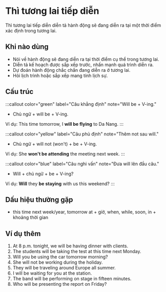 # Thì tương lai tiếp diễn

Thì tương lai tiếp diễn diễn tả hành động sẽ đang diễn ra tại một thời điểm xác định trong tương lai.

## Khi nào dùng
- Nói về hành động sẽ đang diễn ra tại thời điểm cụ thể trong tương lai.
- Diễn tả kế hoạch được sắp xếp trước, nhấn mạnh quá trình diễn ra.
- Dự đoán hành động chắc chắn đang diễn ra ở tương lai.
- Hỏi lịch trình hoặc sắp xếp mang tính lịch sự.

## Cấu trúc
:::callout color="green" label="Câu khẳng định" note="Will be + V-ing."
- Chủ ngữ + will be + V-ing.

Ví dụ: This time tomorrow, I **will be flying** to Da Nang.
:::

:::callout color="yellow" label="Câu phủ định" note="Thêm not sau will."
- Chủ ngữ + will not (won't) + be + V-ing.

Ví dụ: She **won't be attending** the meeting next week.
:::

:::callout color="blue" label="Câu nghi vấn" note="Đưa will lên đầu câu."
- Will + chủ ngữ + be + V-ing?

Ví dụ: **Will** they **be staying** with us this weekend?
:::

## Dấu hiệu thường gặp
- this time next week/year, tomorrow at + giờ, when, while, soon, in + khoảng thời gian

## Ví dụ thêm
1. At 8 p.m. tonight, we will be having dinner with clients.
2. The students will be taking the test at this time next Monday.
3. Will you be using the car tomorrow morning?
4. She will not be working during the holiday.
5. They will be traveling around Europe all summer.
6. I will be waiting for you at the station.
7. The band will be performing on stage in fifteen minutes.
8. Who will be presenting the report on Friday?
